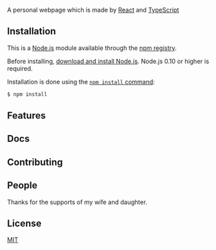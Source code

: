 
  A personal webpage which is made by [React](https://reactjs.org/) and [TypeScript](https://www.typescriptlang.org/)


## Installation

This is a [Node.js](https://nodejs.org/en/) module available through the
[npm registry](https://www.npmjs.com/).

Before installing, [download and install Node.js](https://nodejs.org/en/download/).
Node.js 0.10 or higher is required.

Installation is done using the
[`npm install` command](https://docs.npmjs.com/getting-started/installing-npm-packages-locally):

```bash
$ npm install
```

## Features

## Docs

## Contributing


## People

Thanks for the supports of my wife and daughter.

## License

  [MIT](LICENSE)